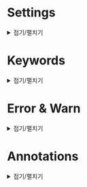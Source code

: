 
# Settings

<details markdown="1">
<summary>접기/펼치기</summary>

## Spring Web Starter
    RESTful API, Spring MVC 등에 필요
## Thymeleaf
    Serverside java template Engin
    Spring boot 등에서 JSP를 최근에 사용하지 않음
        장점
            Natural template (MarkUp을 깨지 않고 사용-> 웹브라우저에서 열림)
            resources:templates/ +{ViewName}+.html 자동 매핑
## Spring Data JPA
    Pesistent JPA
    Java Object와 DB를 연동
## Hikari CP
    Database Connection Pool
## H2 Database
    간단하게 사용가능한 Database 테스트 용도 
    Memory mode로 사용 가능
## Lombok
    getter setter 등을 Auto Generation.
    But, Kotlin과의 호환성에 문제가 있음
    사용하려면 Enable Annotation Processors 설정 필요.
## devtools
    짱짱 라이브러리 짱 편함 자동 restart 등 지원
## persistent.xml & LocalContainerEntityManagerFactoryBean
    이러한 복잡한 설정들이 다 자동화되어 있음
    추가설정은 매뉴얼
## spring-boot-data-source-decorator
    query Log (?,?) - > (a,b)
    이러한 라이브러리 등은 배포시 성능 관련하여 고민을 해보아야 함.
## spring-boot-starter-security
    Spring Security Dependency
    이를 추가하면 자동으로 default Login Page가 생성된다.
    Rest API의 경우 로그인 폼이 없으므로 UsernamePasswordAuthenticationFilter를 사용하여 인증, 인가한다.
    

</details>

# Keywords

<details markdown="1">
<summary>접기/펼치기</summary>

## Optional
    값을 발견하지 못한 경우 null return
    미사용시 [], '' return
    Lambda로 주로 사용
    return OptionalObj.map(response ->
            new ResponseEntity(response,HttpStatus.OK))
                .orElse(new ResponseEntity(HttpStatus.NOT_FOUND));

## ResponseEntity
    HttpEntity를 상속 -> HttpHeader, Body를 가질 수 있다.
    HttpStatus와 함께 사용 -> 협업시 최적화된 모듈
    ResponseEntity.ok(Object)
    ResponseEntity(msg,httpStatus) -> Best?
    ResponseEntity(httpStatus)

## EntityManager vs JpaRepository
    EntityManager 인터페이스
    JpaRepository (Spring Data JPA의 핵심) 위와 같은 인터페이스의 구현체 

![JPAvsSpringDataJPA](https://github.com/OhJuhun/SpringStudy/blob/master/mdresources/JPAvsSpringDataJPA.png)

## Memory DB
    Spring Boot 사용시 쉽게 사용가능

## Controller vs RestController
    Controller      주로 view 반환 시 사용. Data 반환시 ResponseBody Annotation 추가
    RestController  Controller에 ResponseBody가 추가된 것

## Domain Model Pattern
    Entity에 핵심 Business Logic을 몰아 넣어
    Service에서 위임만 하여 사용할 수 있게 한다.
    ORM 사용시 이 패턴을 많이 사용함
    
## Transaction Script Pattern
    Entity에는 Business Logic이 거의 없고
    Service에 몰아 넣어 처리한다.

## Validation
    FE -> Server side와 통신하지 않아도 되므로 속도가 빠름(보안 취약)
    BE -> 복잡한 화면 구성에 있어서는 어려운 점이 존재
    --> 둘을 적절하게 섞어서 활용(Trade Off)하는 것이 속도, 보안성 측면에서 유리

## UserForm과 UserEntity를 나누어 개발하는 이유
    두 곳에서 원하는 Validiation이 서로 다를 수 있음
    Entity에서 다른 Entity와 관계를 맺고 있다면 삽입되는 Field와 Entity Field가 차이날 수 있다.
    Entity는 다른 곳에 Dependency가 없이, 핵심 Business Logic에만 Dependency를 갖게 설계
    --> DTO(Getter Setter만 있는 Object == UserForm)
    특히 API 설계시에는 ***** 절대 Entity를 넘기면 안된다 *****
    API Spec이 변할 수 있고, Password 등이 노출될 수 있다.

## API parameter
    ResponseBody에 Map<String,Object> 보다 Entity를 받는 것이 유지 보수에 좋음
    
## JPA에서의 수정
### 준영속 Entity
    JPA 영속성 컨텍스트가 더이상 관리하지 않는 Entity
    Entity가 지금 생성되었지만, 이에 set되는 값이 JPA가 가져온 것인 경우
    즉, 임의로 만들어 냈어도 기존의 식별자를 가지고 있는 Entity
    ***** 이는 JPA가 관리하지 않음 *****
    -> 변경감지 또는 병합으로 해결
### 변경 감지 (= Ditry Checking)
    Transaction 중에 가져온 Entity 내 값이 변경되면 JPA가 알아서 Persist
    Modify시 Id값과 Entity를 인자로 받아와서 Id로 persistent entity를 검색 후, 변경 값을 대입하면 save가 없어도 변경됨
    
### 병합
    EntityManager의 Merge.
    변경 감지에서 필요한 로직을 알아서 해결해줌(실무에선 사용 X)
    ? 병합 시 값이 없으면 NULL로 교체해 버리기 때문!!!
    JpaRepository의 save
    
## Dynamic Query in JPA
### JPA Criteria
    JPA Standard But, 유지보수성이 매우 낮아, 실무에서 사용하지 않음
    무슨 Query인지 코드를 보고 떠올리기 힘듬 
    --> QueryDSL

### *** QueryDSL ***
    Compile 시점에 오타 파악 가능
    직관적인 Method로 Query 파악 가능
    복잡한 Query / Dynamic Query 이해 쉬움
    실무에서 유용하게 많이 사용

### JpaSpecificationExecutor
    findAll(Specification<T> spec) 등으로 사용하여 where절 대체

### QueryDslPredicateExecutor
    Spring Data JPA 제공 페이징, 정렬 기능도 함께 사용 가능

### QueryDslRepositorySupport
    QueryDSL의 모든 기능을 사용하기 위해 JPAQuery 객체를 직접 생성하여 사용

### Custom Repository
    -interface ARepositoryCustom
    -interface ARepositoryImpl extends JpaRepository<A,Long>, ARepositoryCustom

### API Auth 생명주기

## VO vs DTO
### VO (Value Object)
    핵심 역할은 equals, hashCode를 override하는 것
    ***** READ ONLY *****
### DTO(Data Transfer Object)
    데이터 전송시 사용하는 Object, 주로 비동기 처리시 사용
    return value를 Json으로 변환해야 하는 경우, spring-boot-starter-web의 Jackson Library에서 자동 변환


## Spring RESTDOCS
    1. Test Code 작성 후 실행
    2. target/snippets/**/adoc가 생성됨
    3. src/main/asciidoc에 adoc 생성
    4. ./gradlew build asciidoctor로 html파일 생성
    5. Service MockBean 필수
</details>

 
# Error & Warn

</details>

<details markdown="1">
<summary>접기/펼치기</summary>

## Error
### SQLGrammarException: could not extract ResultSet
    Entity : Table 매핑이 잘못 되었을 때 발생
### DuplicateMappingException

### IlligalStateException
    중복된 값 insert시 발생시키는 Exception

### InvalidDefinitionException
    hibernate Lazy loading Exception
    연관관계가 있는 Entity를 Lazy하게 가져오려다가 실패
    해결
        Object == JSON 이어야 할 경우 FetchType=LAZY를 없애준다
        else @JsonIgnore을t nested 객체에 붙인다.
        **** Entity를 통한 Data Return을 지양한다. VO, DTO 활용!****

### Test code 작성시 Service를 Autowired가 아닌 MockBean으로 작성시 Service 미동작
    이유가 뭘까
    
## Warn
### uses unchecked or unsafe operations
    경고 제거를 위해 raw Type -> Type 지정
    Ex) ResponseEntity -> ResponseEntity<Object>
    
</details>

# Annotations

<details markdown="1">
<summary>접기/펼치기</summary>

## **** @Autowired ****
    타입과 맞는 것을 찾아 자동 연결
## @Transactional
    트랜잭션화로 자동 RollBack이 가능하다 (Spring AOP 기반 Annotation)
    주로 modify, delete 등의 Query에 사용
    Entity Manager에 의한 데이터 변경은 항상 Transaction 안에서 이루어 져야 함
    같은 영속성 Container에서 같은 Entity를 참조하면 같은 값
    readOnly로 성능 최적화 가능
## @RunWith(class)
    Spring Boot Test라는 것을 알림  
## @Embedded, @Embeddable
    Value Type(Immutable 해야 함) 객체 사용시 적용 
    Non-Arugment Constructor r-> protected
    All-Argument Constructor -> public으로 선언

## JoinColumn
    객체간 관계 설정 후 매핑할 때 사용
    OneToMany 관계에서 필수적으로 설정되어야 함

### insertable, updatable

## Qualifier
    Paging시 사용해야 할 정보가 둘 이상일 경우 접두사를 붙여 정의

## PageableDefault
    Pageable 기본값(page=0,size=20)을 변경하고 싶을 경우 사용

## Reltation
### ***** 모든 연관관계는 fetch = FetchType.LAZY *****
    EAGER(즉시로딩)은 예측이 어렵고 어떤 SQL이 실행될 지 추적이 어렵다!! 특히 JPQL에서 N+1 문제 발생
    하나를 가져오면 모든 연관 관계를 Join하여 다 긁어옴 
    LAZY(지연로딩)에서 발생하는 문제는 Fetch Join으로 해결 가능!!

### @OneToOne
    Default : EAGER
    CascadeType : Persist (저장)을 Mapping Entity에 전파한다.

### @OneToMany
    Default : LAZY
    1:N 관계
    User -< Rental
    양방향일 경우 MappedBy로 매핑

### @ManyToOne
    Default : EAGER
    N:1 관계
    Rental -< User

### @ManyToMany
    Default : LAZY

### @EnableGlobalMethodSecurity
    Method Level Spring Security
</details>

